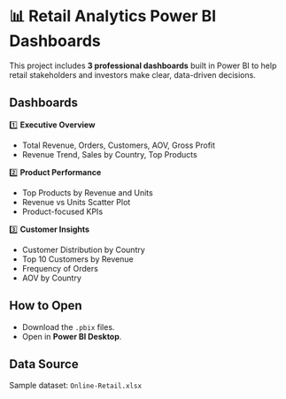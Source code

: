 # 📊 Retail Analytics Power BI Dashboards

This project includes **3 professional dashboards** built in Power BI to help retail stakeholders and investors make clear, data-driven decisions.

## Dashboards

1️⃣ **Executive Overview**
- Total Revenue, Orders, Customers, AOV, Gross Profit
- Revenue Trend, Sales by Country, Top Products

2️⃣ **Product Performance**
- Top Products by Revenue and Units
- Revenue vs Units Scatter Plot
- Product-focused KPIs

3️⃣ **Customer Insights**
- Customer Distribution by Country
- Top 10 Customers by Revenue
- Frequency of Orders
- AOV by Country

## How to Open

- Download the `.pbix` files.
- Open in **Power BI Desktop**.

## Data Source

Sample dataset: `Online-Retail.xlsx`
